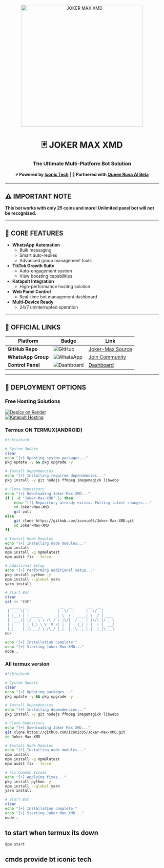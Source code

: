 <p align="center">
  <img src="https://files.catbox.moe/pk48i2.jpg" alt="JOKER MAX XMD" width="400">
</p>

<h1 align="center">🃏 JOKER MAX XMD</h1>
<h3 align="center">The Ultimate Multi-Platform Bot Solution</h3>
<p align="center">
  <strong>⚡ Powered by <a href="https://github.com/iconic05">Iconic Tech</a> | 🤝 Partnered with <a href="https://github.com/iconic05/Queen-ruva-ai-beta">Queen Ruva AI Beta</a></strong>
</p>

---

## ⚠️ IMPORTANT NOTE
**This bot works with only 25 coins and more! Unlimited panel bot will not be recognized.**

---

## 🌟 CORE FEATURES  
- **WhatsApp Automation**  
  - Bulk messaging  
  - Smart auto-replies  
  - Advanced group management tools  
- **TikTok Growth Suite**  
  - Auto-engagement system  
  - View boosting capabilities  
- **Katapult Integration**  
  - High-performance hosting solution  
- **Web Panel Control**  
  - Real-time bot management dashboard  
- **Multi-Device Ready**  
  - 24/7 uninterrupted operation  

---

## 🔗 OFFICIAL LINKS  

| Platform          | Badge | Link |
|-------------------|-------|------|
| **GitHub Repo**   | ![GitHub](https://img.shields.io/badge/Source-Code-success) | [Joker-Max Source](https://github.com/iconic05/Joker-max) |
| **WhatsApp Group**| ![WhatsApp](https://img.shields.io/badge/Community-Chat-green) | [Join Community](https://chat.whatsapp.com/YOUR_INVITE) |
| **Control Panel** | ![Dashboard](https://img.shields.io/badge/Control-Panel-blue) | [Dashboard](https://bot-hosting.net/?aff=1274828280750407803) |

---

## 🚀 DEPLOYMENT OPTIONS

### Free Hosting Solutions
[![Deploy on Render](https://img.shields.io/badge/Render-Free_Hosting-blue?style=for-the-badge)](https://bot-hosting.net/?aff=1274828280750407803)  
[![Katapult Hosting](https://img.shields.io/badge/Katapult-Optimized-orange?style=for-the-badge)](https://dashboard.katabump.com/auth/login#daeae7)  

### Termux ON TERMUX(ANDROID)
```bash
#!/bin/bash

# System Update
clear
echo "[+] Updating system packages..."
pkg update -y && pkg upgrade -y

# Install Dependencies
echo "[+] Installing required dependencies..."
pkg install -y git nodejs ffmpeg imagemagick libwebp

# Clone Repository
echo "[+] Downloading Joker-Max-XMD..."
if [ -d "Joker-Max-XMD" ]; then
    echo "[!] Repository already exists. Pulling latest changes..."
    cd Joker-Max-XMD
    git pull
else
    git clone https://github.com/iconic05/Joker-Max-XMD.git
    cd Joker-Max-XMD
fi

# Install Node Modules
echo "[+] Installing node modules..."
npm install
npm install -g npm@latest
npm audit fix --force

# Additional Setup
echo "[+] Performing additional setup..."
pkg install python -y
npm install --global yarn
yarn install

# Start Bot
clear
cat << "EOF"
  _____  _               __  __       __  __         
 |  __ \| |             |  \/  |     |  \/  |        
 | |__) | | _____      _| \  / | __ _| \  / | ___    
 |  ___/| |/ _ \ \ /\ / / |\/| |/ _` | |\/| |/ _ \   
 | |    | | (_) \ V  V /| |  | | (_| | |  | |  __/   
 |_|    |_|\___/ \_/\_/ |_|  |_|\__,_|_|  |_|\___|   
EOF

echo "[+] Installation complete!"
echo "[+] Starting Joker-Max-XMD..."
node .
```
### All termux version 
```bash
#!/bin/bash

# System Update
clear
echo "[+] Updating packages..."
pkg update -y && pkg upgrade -y

# Install Dependencies
echo "[+] Installing dependencies..."
pkg install -y git nodejs ffmpeg imagemagick libwebp

# Clone Repository
echo "[+] Downloading Joker Max XMD..."
git clone https://github.com/iconic05/Joker-Max-XMD.git
cd Joker-Max-XMD

# Install Node Modules
echo "[+] Installing node modules..."
npm install
npm install -g npm@latest
npm audit fix --force

# Fix Common Issues
echo "[+] Applying fixes..."
pkg install python -y
npm install --global yarn
yarn install

# Start Bot
clear
echo "[+] Installation complete!"
echo "[+] Starting Joker Max XMD..."
node .
```
## to start when termux its down
```bash
ñpm start
```
## cmds provide bt iconic tech 
